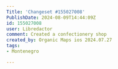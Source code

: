 ```yaml
---
Title: 'Changeset #155027008'
PublishDate: 2024-08-09T14:44:09Z
id: 155027008
user: Libredactor
comment: Created a confectionery shop
created_by: Organic Maps ios 2024.07.27
tags:
- Montenegro

---
```

